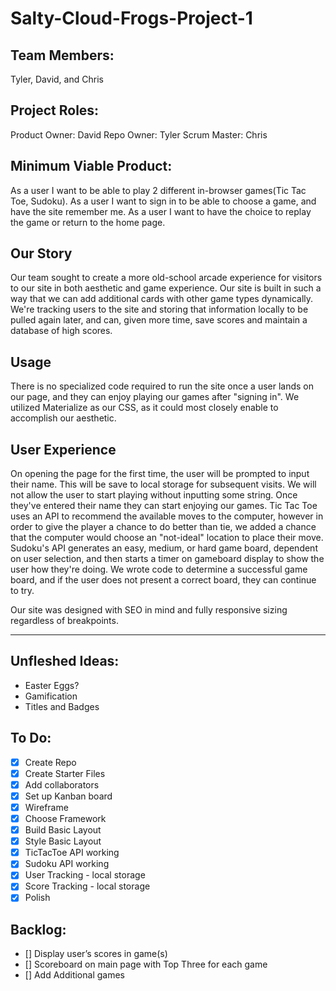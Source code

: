 # Salty-Cloud-Frogs-Project-1

## Team Members:
Tyler, David, and Chris

## Project Roles:
Product Owner: David
Repo Owner: Tyler
Scrum Master: Chris

## Minimum Viable Product:
As a user I want to be able to play 2 different in-browser games(Tic Tac Toe, Sudoku).
As a user I want to sign in to be able to choose a game, and have the site remember me.
As a user I want to have the choice to replay the game or return to the home page.

## Our Story
Our team sought to create a more old-school arcade experience for visitors to our site in both aesthetic and game experience.  Our site is built in such a way that we can add additional cards with other game types dynamically.  We're tracking users to the site and storing that information locally to be pulled again later, and can, given more time, save scores and maintain a database of high scores.

## Usage
There is no specialized code required to run the site once a user lands on our page, and they can enjoy playing our games after "signing in".  We utilized Materialize as our CSS, as it could most closely enable to accomplish our aesthetic.

## User Experience
On opening the page for the first time, the user will be prompted to input their name.  This will be save to local storage for subsequent visits.  We will not allow the user to start playing without inputting some string.  Once they've entered their name they can start enjoying our games.  Tic Tac Toe uses an API to recommend the available moves to the computer, however in order to give the player a chance to do better than tie, we added a chance that the computer would choose an "not-ideal" location to place their move.  Sudoku's API generates an easy, medium, or hard game board, dependent on user selection, and then starts a timer on gameboard display to show the user how they're doing.  We wrote code to determine a successful game board, and if the user does not present a correct board, they can continue to try.

Our site was designed with SEO in mind and fully responsive sizing regardless of breakpoints.

_______________________________________________________


## Unfleshed Ideas:

- Easter Eggs?
- Gamification
- Titles and Badges

## To Do:
- [x] Create Repo
- [x] Create Starter Files
- [x] Add collaborators
- [x] Set up Kanban board
- [x] Wireframe
- [x] Choose Framework
- [x] Build Basic Layout
- [x] Style Basic Layout
- [x] TicTacToe API working
- [x] Sudoku API working
- [x] User Tracking - local storage
- [x] Score Tracking - local storage
- [x] Polish

## Backlog:
- [] Display user’s scores in game(s)
- [] Scoreboard on main page with Top Three for each game
- [] Add Additional games
